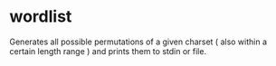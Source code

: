 wordlist
========
Generates all possible permutations of a given charset ( also within a certain length range ) and prints them to stdin or file.
